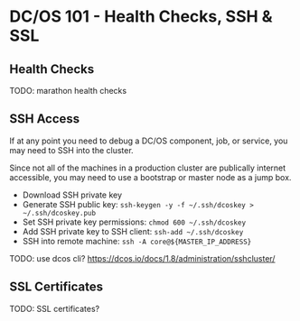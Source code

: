 # DC/OS 101 - Health Checks, SSH & SSL

## Health Checks

TODO: marathon health checks

## SSH Access

If at any point you need to debug a DC/OS component, job, or service, you may need to SSH into the cluster.

Since not all of the machines in a production cluster are publically internet accessible, you may need to use a bootstrap or master node as a jump box.

- Download SSH private key
- Generate SSH public key: `ssh-keygen -y -f ~/.ssh/dcoskey > ~/.ssh/dcoskey.pub`
- Set SSH private key permissions: `chmod 600 ~/.ssh/dcoskey`
- Add SSH private key to SSH client: `ssh-add ~/.ssh/dcoskey`
- SSH into remote machine: `ssh -A core@${MASTER_IP_ADDRESS}`

TODO: use dcos cli?
https://dcos.io/docs/1.8/administration/sshcluster/

## SSL Certificates

TODO: SSL certificates?
